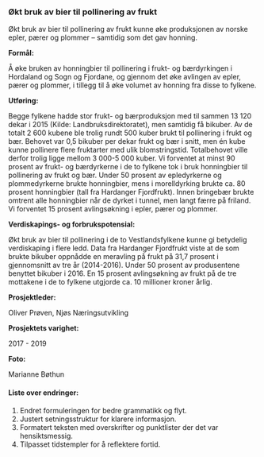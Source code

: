 ### Økt bruk av bier til pollinering av frukt

Økt bruk av bier til pollinering av frukt kunne øke produksjonen av norske epler, pærer og plommer – samtidig som det gav honning.

**Formål:**

Å øke bruken av honningbier til pollinering i frukt- og bærdyrkingen i Hordaland og Sogn og Fjordane, og gjennom det øke avlingen av epler, pærer og plommer, i tillegg til å øke volumet av honning fra disse to fylkene.

**Utføring:**

Begge fylkene hadde stor frukt- og bærproduksjon med til sammen 13 120 dekar i 2015 (Kilde: Landbruksdirektoratet), men samtidig få bikuber. Av de totalt 2 600 kubene ble trolig rundt 500 kuber brukt til pollinering i frukt og bær. Behovet var 0,5 bikuber per dekar frukt og bær i snitt, men én kube kunne pollinere flere fruktarter med ulik blomstringstid. Totalbehovet ville derfor trolig ligge mellom 3 000-5 000 kuber. Vi forventet at minst 90 prosent av frukt- og bærdyrkerne i de to fylkene tok i bruk honningbier til pollinering av frukt og bær. Under 50 prosent av epledyrkerne og plommedyrkerne brukte honningbier, mens i morelldyrking brukte ca. 80 prosent honningbier (tall fra Hardanger Fjordfrukt). Innen bringebær brukte omtrent alle honningbier når de dyrket i tunnel, men langt færre på friland. Vi forventet 15 prosent avlingsøkning i epler, pærer og plommer.

**Verdiskapings- og forbrukspotensial:**

Økt bruk av bier til pollinering i de to Vestlandsfylkene kunne gi betydelig verdiskaping i flere ledd. Data fra Hardanger Fjordfrukt viste at de som brukte bikuber oppnådde en meravling på frukt på 31,7 prosent i gjennomsnitt av tre år (2014-2016). Under 50 prosent av produsentene benyttet bikuber i 2016. En 15 prosent avlingsøkning av frukt på de tre mottakene i de to fylkene utgjorde ca. 10 millioner kroner årlig.

**Prosjektleder:**

Oliver Prøven, Njøs Næringsutvikling

**Prosjektets varighet:**

2017 - 2019

**Foto:**

Marianne Bøthun

#### Liste over endringer:

1. Endret formuleringen for bedre grammatikk og flyt.
2. Justert setningsstruktur for klarere informasjon.
3. Formatert teksten med overskrifter og punktlister der det var hensiktsmessig.
4. Tilpasset tidstempler for å reflektere fortid.